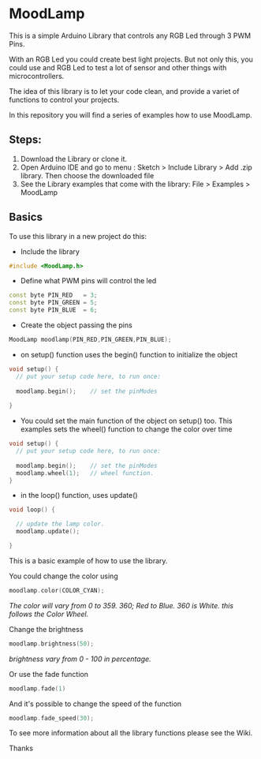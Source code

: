 # MoodLamp
This is a simple Arduino Library that controls any RGB Led through 3 PWM Pins.

With an RGB Led you could create best light projects. But not only this, you could use and RGB Led to test a lot of sensor and other things with microcontrollers.

The idea of this library is to let your code clean, and provide a variet of functions to control your projects.

In this repository you will find a series of examples how to use MoodLamp.

## Steps:

1. Download the Library or clone it.
2. Open Arduino IDE and go to menu : Sketch > Include Library > Add .zip library. Then choose the downloaded file
3. See the Library examples that come with the library: File > Examples > MoodLamp


## Basics

To use this library in a new project do this:

- Include the library

``` c++
#include <MoodLamp.h>

```

- Define what PWM pins will control the led
``` c++
const byte PIN_RED   = 3;
const byte PIN_GREEN = 5;
const byte PIN_BLUE  = 6;
```

- Create the object passing the pins
``` c++
MoodLamp moodlamp(PIN_RED,PIN_GREEN,PIN_BLUE);
```

- on setup() function uses the begin() function to initialize the object
``` c++
void setup() {
  // put your setup code here, to run once:
  
  moodlamp.begin();    // set the pinModes
  
}
```

- You could set the main function of the object on setup() too. This examples sets the wheel() function to change the color over time

``` c++
void setup() {
  // put your setup code here, to run once:
  
  moodlamp.begin();    // set the pinModes
  moodlamp.wheel(1);   // wheel function. 
}
 ```

- in the loop() function, uses update() 

``` c++
void loop() {

  // update the lamp color.
  moodlamp.update();    

}
```

This is a basic example of how to use the library.

You could change the color using 

``` c++
moodlamp.color(COLOR_CYAN);
```
*The color will vary from 0  to 359. 360; Red to Blue. 360 is White. this follows the Color Wheel.*



Change the brightness

``` c++
moodlamp.brightness(50);
```

*brightness vary from 0 - 100 in percentage.*



Or use the fade function

``` c++
moodlamp.fade(1)
```

And it's possible to change the speed of the function

``` c++
moodlamp.fade_speed(30);
```

To see more information about all the library functions please see the Wiki.

Thanks
 

